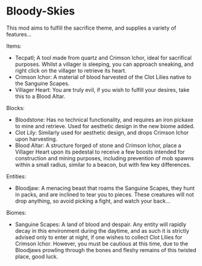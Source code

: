 # Bloody-Skies
This mod aims to fulfill the sacrifice theme, and supplies a variety of features...

Items:
- Tecpatl; A tool made from quartz and Crimson Ichor, ideal for sacrifical purposes. Whilst a villager is sleeping, you can approach sneaking, and right click on the villager to retrieve its heart.
- Crimson Ichor: A material of blood harvested of the Clot Lilies native to the Sanguine Scapes.
- Villager Heart: You are truly evil, if you wish to fulfill your desires, take this to a Blood Altar.

Blocks:
- Bloodstone: Has no technical functionality, and requires an iron pickaxe to mine and retrieve. Used for aesthetic design in the new biome added.
- Clot Lily: Similarly used for aesthetic design, and drops Crimson Ichor upon harvesting.
- Blood Altar: A structure forged of stone and Crimson Ichor, place a Villager Heart upon its pedestal to receive a few boosts intended for construction and mining purposes, including prevention of mob spawns within a small radius, similar to a beacon, but with few key differences.

Entities:
- Bloodjaw: A menacing beast that roams the Sanguine Scapes, they hunt in packs, and are inclined to tear you to pieces. These creatures will not drop anything, so avoid picking a fight, and watch your back...

Biomes:
- Sanguine Scapes: A land of blood and despair. Any entity will rapidly decay in this environment during the daytime, and as such it is strictly advised only to enter at night, if one wishes to collect Clot Lilies for Crimson Ichor. However, you must be cautious at this time, due to the Bloodjaws prowling through the bones and fleshy remains of this twisted place, good luck. 
